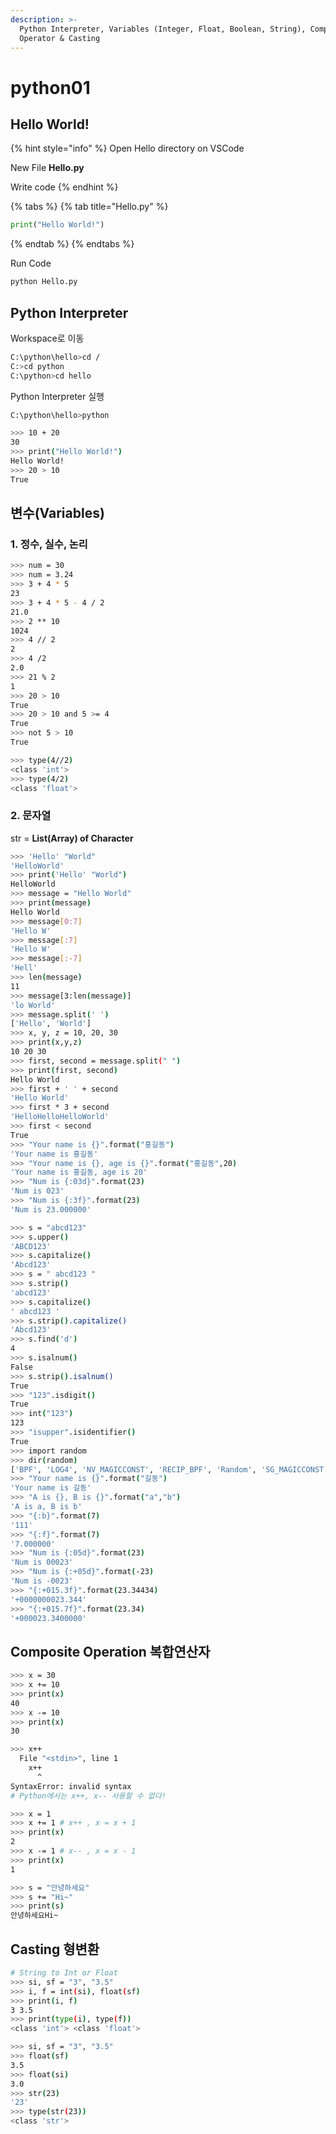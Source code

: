 ```yaml
---
description: >-
  Python Interpreter, Variables (Integer, Float, Boolean, String), Composite
  Operator & Casting
---
```


# python01

## Hello World!

{% hint style="info" %}
Open Hello directory on VSCode

New File **Hello.py**

Write code
{% endhint %}

{% tabs %}
{% tab title="Hello.py" %}
```python
print("Hello World!")
```
{% endtab %}
{% endtabs %}

Run Code

```bash
python Hello.py
```

## Python **Interpreter**

Workspace로 이동

```bash
C:\python\hello>cd /
C:>cd python
C:\python>cd hello
```

Python Interpreter 실행

```bash
C:\python\hello>python
```

```bash
>>> 10 + 20
30
>>> print("Hello World!")
Hello World!
>>> 20 > 10
True
```

## 변수\(Variables\)

### **1. 정수, 실수, 논리**

```bash
>>> num = 30
>>> num = 3.24
>>> 3 + 4 * 5
23
>>> 3 + 4 * 5 - 4 / 2
21.0
>>> 2 ** 10
1024
>>> 4 // 2
2
>>> 4 /2
2.0
>>> 21 % 2
1
>>> 20 > 10
True
>>> 20 > 10 and 5 >= 4
True
>>> not 5 > 10
True
```

```bash
>>> type(4//2)
<class 'int'>
>>> type(4/2)
<class 'float'>
```

### 2. 문자열

str = **List\(Array\) of Character**

```bash
>>> 'Hello' "World"
'HelloWorld'
>>> print('Hello' "World")
HelloWorld
>>> message = "Hello World"
>>> print(message)
Hello World
>>> message[0:7]
'Hello W'
>>> message[:7]
'Hello W'
>>> message[:-7]
'Hell'
>>> len(message)
11
>>> message[3:len(message)]
'lo World'
>>> message.split(' ')
['Hello', 'World']
>>> x, y, z = 10, 20, 30
>>> print(x,y,z)
10 20 30
>>> first, second = message.split(" ")
>>> print(first, second)
Hello World
>>> first + ' ' + second
'Hello World'
>>> first * 3 + second
'HelloHelloHelloWorld'
>>> first < second
True
>>> "Your name is {}".format("홍길동")
'Your name is 홍길동'
>>> "Your name is {}, age is {}".format("홍길동",20)
'Your name is 홍길동, age is 20'
>>> "Num is {:03d}".format(23)
'Num is 023'
>>> "Num is {:3f}".format(23)
'Num is 23.000000'
```

```bash
>>> s = "abcd123"
>>> s.upper()
'ABCD123'
>>> s.capitalize()
'Abcd123'
>>> s = " abcd123 "
>>> s.strip()
'abcd123'
>>> s.capitalize()
' abcd123 '
>>> s.strip().capitalize()
'Abcd123'
>>> s.find('d')
4
>>> s.isalnum()
False
>>> s.strip().isalnum()
True
>>> "123".isdigit()
True
>>> int("123")
123
>>> "isupper".isidentifier()
True
>>> import random
>>> dir(random)
['BPF', 'LOG4', 'NV_MAGICCONST', 'RECIP_BPF', 'Random', 'SG_MAGICCONST', 'SystemRandom', 'TWOPI', '_BuiltinMethodType', '_MethodType', '_Sequence', '_Set', '__all__', '__builtins__', '__cached__', '__doc__', '__file__', '__loader__', '__name__', '__package__', '__spec__', '_acos', '_bisect', '_ceil', '_cos', '_e', '_exp', '_inst', '_itertools', '_log', '_os', '_pi', '_random', '_sha512', '_sin', '_sqrt', '_test', '_test_generator', '_urandom', '_warn', 'betavariate', 'choice', 'choices', 'expovariate', 'gammavariate', 'gauss', 'getrandbits', 'getstate', 'lognormvariate', 'normalvariate', 'paretovariate', 'randint', 'random', 'randrange', 'sample', 'seed', 'setstate', 'shuffle', 'triangular', 'uniform', 'vonmisesvariate', 'weibullvariate']
>>> "Your name is {}".format("길동")
'Your name is 길동'
>>> "A is {}, B is {}".format("a","b")
'A is a, B is b'
>>> "{:b}".format(7)
'111'
>>> "{:f}".format(7)
'7.000000'
>>> "Num is {:05d}".format(23)
'Num is 00023'
>>> "Num is {:+05d}".format(-23)
'Num is -0023'
>>> "{:+015.3f}".format(23.34434)
'+0000000023.344'
>>> "{:+015.7f}".format(23.34)
'+000023.3400000'
```

## Composite Operation 복합연산자

```bash
>>> x = 30
>>> x += 10
>>> print(x)
40
>>> x -= 10
>>> print(x)
30

>>> x++
  File "<stdin>", line 1
    x++
      ^
SyntaxError: invalid syntax
# Python에서는 x++, x-- 사용할 수 없다!
```

```bash
>>> x = 1
>>> x += 1 # x++ , x = x + 1
>>> print(x)
2
>>> x -= 1 # x-- , x = x - 1
>>> print(x)
1
```

```bash
>>> s = "안녕하세요"
>>> s += "Hi~"
>>> print(s)
안녕하세요Hi~
```

## Casting 형변환

```bash
# String to Int or Float
>>> si, sf = "3", "3.5"
>>> i, f = int(si), float(sf)
>>> print(i, f)
3 3.5
>>> print(type(i), type(f))
<class 'int'> <class 'float'>

>>> si, sf = "3", "3.5"
>>> float(sf)
3.5
>>> float(si)
3.0
>>> str(23)
'23'
>>> type(str(23))
<class 'str'>
```